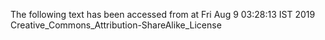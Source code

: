 The following text has been accessed from at Fri Aug 9 03:28:13 IST 2019
Creative_Commons_Attribution-ShareAlike_License
